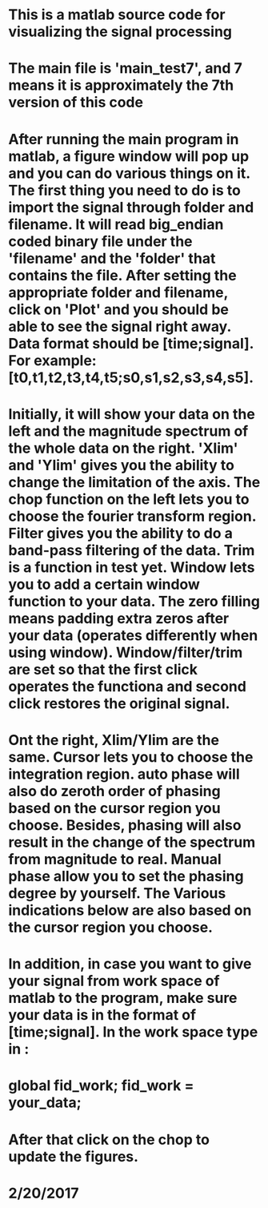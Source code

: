 # This is a matlab source code for visualizing the signal processing
# The main file is 'main_test7', and 7 means it is approximately the 7th version of this code
# After running the main program in matlab, a figure window will pop up and you can do various things on it. The first thing you need to do is to import the signal through folder and filename. It will read big_endian coded binary file under the 'filename' and the 'folder' that contains the file. After setting the appropriate folder and filename, click on 'Plot' and you should be able to see the signal right away. Data format should be [time;signal]. For example: [t0,t1,t2,t3,t4,t5;s0,s1,s2,s3,s4,s5].
# Initially, it will show your data on the left and the magnitude spectrum of the whole data on the right. 'Xlim' and 'Ylim' gives you the ability to change the limitation of the axis. The chop function on the left lets you to choose the fourier transform region. Filter gives you the ability to do a band-pass filtering of the data. Trim is a function in test yet. Window lets you to add a certain window function to your data. The zero filling means padding extra zeros after your data (operates differently when using window). Window/filter/trim are set so that the first click operates the functiona and second click restores the original signal.
# Ont the right, Xlim/Ylim are the same. Cursor lets you to choose the integration region. auto phase will also do zeroth order of phasing based on the cursor region you choose. Besides, phasing will also result in the change of the spectrum from magnitude to real. Manual phase allow you to set the phasing degree by yourself. The Various indications below are also based on the cursor region you choose.
# In addition, in case you want to give your signal from work space of matlab to the program, make sure your data is in the format of [time;signal]. In the work space type in : 
# global fid_work; fid_work = your_data;
# After that click on the chop to update the figures.
# 2/20/2017
